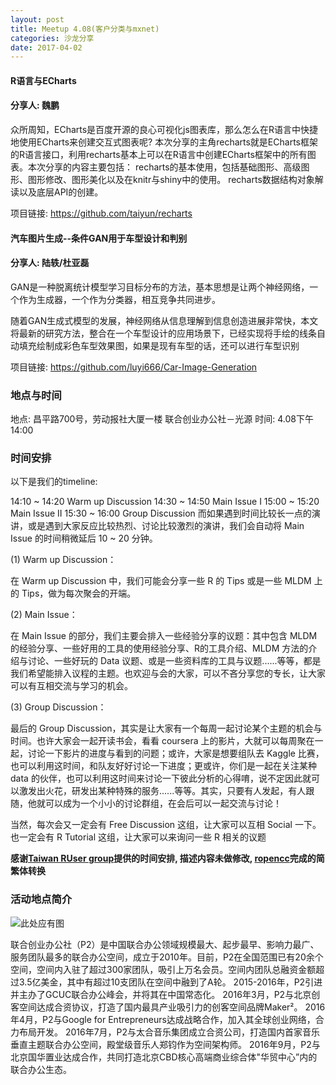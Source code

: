 ```yaml
---
layout: post
title: Meetup 4.08(客户分类与mxnet)
categories: 沙龙分享
date: 2017-04-02
---
```



#### R语言与ECharts
#### 分享人: 魏鹏

众所周知，ECharts是百度开源的良心可视化js图表库，那么怎么在R语言中快捷地使用ECharts来创建交互式图表呢? 本次分享的主角recharts就是ECharts框架的R语言接口，利用recharts基本上可以在R语言中创建ECharts框架中的所有图表。本次分享的内容主要包括：
recharts的基本使用，包括基础图形、高级图形、图形修改、图形美化以及在knitr与shiny中的使用。
recharts数据结构对象解读以及底层API的创建。

项目链接: https://github.com/taiyun/recharts

#### 汽车图片生成--条件GAN用于车型设计和判别
#### 分享人: 陆轶/杜亚磊

GAN是一种脱离统计模型学习目标分布的方法，基本思想是让两个神经网络，一个作为生成器，一个作为分类器，相互竞争共同进步。

随着GAN生成式模型的发展，神经网络从信息理解到信息创造进展非常快，本文将最新的研究方法，整合在一个车型设计的应用场景下，已经实现将手绘的线条自动填充绘制成彩色车型效果图，如果是现有车型的话，还可以进行车型识别

项目链接: https://github.com/luyi666/Car-Image-Generation

### 地点与时间
地点: 昌平路700号，劳动报社大厦一楼 联合创业办公社－光源
时间: 4.08下午14:00

### 时间安排
以下是我们的timeline:

14:10 ~ 14:20 Warm up Discussion
14:30 ~ 14:50 Main Issue I
15:00 ~ 15:20 Main Issue II
15:30 ~ 16:00 Group Discussion
而如果遇到时间比较长一点的演讲，或是遇到大家反应比较热烈、讨论比较激烈的演讲，我们会自动将 Main Issue 的时间稍微延后 10 ~ 20 分钟。

(1) Warm up Discussion：

在 Warm up Discussion 中，我们可能会分享一些 R 的 Tips 或是一些 MLDM 上的 Tips，做为每次聚会的开端。

(2) Main Issue：

在 Main Issue 的部分，我们主要会排入一些经验分享的议题：其中包含 MLDM 的经验分享、一些好用的工具的使用经验分享、R的工具介绍、MLDM 方法的介绍与讨论、一些好玩的 Data 议题、或是一些资料库的工具与议题......等等，都是我们希望能排入议程的主题。也欢迎与会的大家，可以不吝分享您的专长，让大家可以有互相交流与学习的机会。

(3) Group Discussion：

最后的 Group Discussion，其实是让大家有一个每周一起讨论某个主题的机会与时间。也许大家会一起开读书会，看看 coursera 上的影片，大就可以每周聚在一起，讨论一下影片的进度与看到的问题；或许，大家是想要组队去 Kaggle 比赛，也可以利用这时间，和队友好好讨论一下进度；更或许，你们是一起在关注某种 data 的伙伴，也可以利用这时间来讨论一下彼此分析的心得唷，说不定因此就可以激发出火花，研发出某种特殊的服务......等等。其实，只要有人发起，有人跟随，他就可以成为一个小小的讨论群组，在会后可以一起交流与讨论！

当然，每次会又一定会有 Free Discussion 这组，让大家可以互相 Social 一下。也一定会有 R Tutorial 这组，让大家可以来询问一些 R 相关的议题

**感谢[Taiwan RUser group](https://www.meetup.com/Taiwan-R/)提供的时间安排, 描述内容未做修改, [ropencc](https://github.com/qinwf/ropencc)完成的简繁体转换**

### 活动地点简介

![此处应有图](http://p1.bpimg.com/4851/364f74412c0ae62b.jpg)

联合创业办公社（P2）是中国联合办公领域规模最大、起步最早、影响力最广、服务团队最多的联合办公空间，成立于2010年。目前，P2在全国范围已有20余个空间，空间内入驻了超过300家团队，吸引上万名会员。空间内团队总融资金额超过3.5亿美金，其中有超过10支团队在空间中融到了A轮。
2015-2016年，P2引进并主办了GCUC联合办公峰会，并将其在中国常态化。
2016年3月，P2与北京创客空间达成合资协议，打造了国内最具产业吸引力的创客空间品牌Maker²。
2016年4月，P2与Google for Entrepreneurs达成战略合作，加入其全球创业网络，合力布局开发。
2016年7月，P2与太合音乐集团成立合资公司，打造国内首家音乐垂直主题联合办公空间，殿堂级音乐人郑钧作为空间架构师。
2016年9月，P2与北京国华置业达成合作，共同打造北京CBD核心高端商业综合体"华贸中心”内的联合办公生态。
